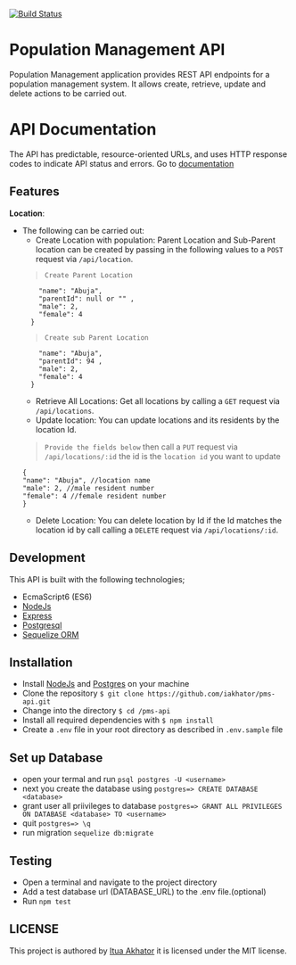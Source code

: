 [![Build Status](https://travis-ci.org/iakhator/pms-api.svg?branch=master)](https://travis-ci.org/iakhator/pms-api)

# Population Management API
Population Management application provides REST API endpoints for a population management system. It allows create, retrieve, update and delete actions to be carried out.

# API Documentation
The API has predictable, resource-oriented URLs, and uses HTTP response codes to indicate API status and errors. Go to [documentation](https://population-ms-api.herokuapp.com/api-docs/#/)

## Features

**Location**:
- The following can be carried out: 
  - Create Location with population: Parent Location and Sub-Parent location can be created by passing in the following values to a `POST` request via `/api/location`.
  >`Create Parent Location`
  ``` {
      "name": "Abuja",
      "parentId": null or "" ,
      "male": 2,
      "female": 4
    }
  ```
    >`Create sub Parent Location`
  ``` {
      "name": "Abuja",
      "parentId": 94 ,
      "male": 2,
      "female": 4
    }
  ```
  - Retrieve All Locations: Get all locations by calling a `GET` request via `/api/locations`.
  - Update location: You can update locations and its residents by the location Id.
  >`Provide the fields below` then call a `PUT` request via `/api/locations/:id`  the id is the `location id` you want to update
    ```
  {
    "name": "Abuja", //location name
    "male": 2, //male resident number
    "female": 4 //female resident number
  }
  ```
  - Delete Location: You can delete location by Id if the Id matches the location id by call calling a `DELETE` request via `/api/locations/:id`.

## Development
This API is built with the following technologies;

- EcmaScript6 (ES6)
- [NodeJs](https://nodejs.org)
- [Express](http://expressjs.com/)
- [Postgresql](https://www.postgresql.org/)
- [Sequelize ORM](http://docs.sequelizejs.com/en/v3/)

## Installation

- Install [NodeJs](https://nodejs.org/en/) and [Postgres](https://www.postgresql.org/) on your machine
- Clone the repository `$ git clone https://github.com/iakhator/pms-api.git`
- Change into the directory `$ cd /pms-api`
- Install all required dependencies with `$ npm install`
- Create a `.env` file in your root directory as described in `.env.sample` file

## Set up Database

- open your termal and run `psql postgres -U <username>`
- next you create the database using `postgres=> CREATE DATABASE <database>`
- grant user all priivileges to database `postgres=> GRANT ALL PRIVILEGES ON DATABASE <database> TO <username>`
- quit `postgres=> \q`
- run migration `sequelize db:migrate`

## Testing

- Open a terminal and navigate to the project directory 
- Add a test database url (DATABASE_URL) to the .env file.(optional)
- Run `npm test`

## LICENSE
 This project is authored by [Itua Akhator](https://github.com/iakhator) it is licensed under the MIT license.
